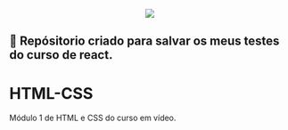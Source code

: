 <p align="center"><img src="https://skillicons.dev/icons?i=html,css" /></p>



## 🚀 Repósitorio criado para salvar os meus testes do curso de react.

# HTML-CSS
 Módulo 1 de HTML e CSS do curso em vídeo.
